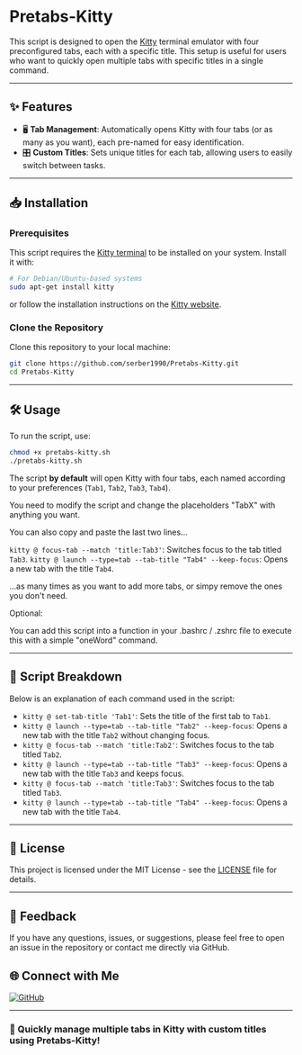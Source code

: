 # Pretabs-Kitty

This script is designed to open the [Kitty](https://sw.kovidgoyal.net/kitty/) terminal emulator with four preconfigured tabs, each with a specific title. This setup is useful for users who want to quickly open multiple tabs with specific titles in a single command.

---

## ✨ Features

- 🖥 **Tab Management**: Automatically opens Kitty with four tabs  (or as many as you want), each pre-named for easy identification.
- 🎛 **Custom Titles**: Sets unique titles for each tab, allowing users to easily switch between tasks.

---

## 📥 Installation

### Prerequisites

This script requires the [Kitty terminal](https://sw.kovidgoyal.net/kitty/) to be installed on your system. Install it with:

```bash
# For Debian/Ubuntu-based systems
sudo apt-get install kitty
```

or follow the installation instructions on the [Kitty website](https://sw.kovidgoyal.net/kitty/).

### Clone the Repository

Clone this repository to your local machine:

```bash
git clone https://github.com/serber1990/Pretabs-Kitty.git
cd Pretabs-Kitty
```

---

## 🛠 Usage

To run the script, use:

```bash
chmod +x pretabs-kitty.sh
./pretabs-kitty.sh
```

The script **by default** will open Kitty with four tabs, each named according to your preferences (`Tab1`, `Tab2`, `Tab3`, `Tab4`).

You need to modify the script and change the placeholders "TabX" with anything you want.

You can also copy and paste the last two lines...

`kitty @ focus-tab --match 'title:Tab3'`: Switches focus to the tab titled `Tab3`.
`kitty @ launch --type=tab --tab-title "Tab4" --keep-focus`: Opens a new tab with the title `Tab4`.

...as many times as you want to add more tabs, or simpy remove the ones you don't need.

Optional:

You can add this script into a function in your .bashrc / .zshrc file to execute this with a simple "oneWord" command.

---

## 📝 Script Breakdown

Below is an explanation of each command used in the script:

- `kitty @ set-tab-title 'Tab1'`: Sets the title of the first tab to `Tab1`.
- `kitty @ launch --type=tab --tab-title "Tab2" --keep-focus`: Opens a new tab with the title `Tab2` without changing focus.
- `kitty @ focus-tab --match 'title:Tab2'`: Switches focus to the tab titled `Tab2`.
- `kitty @ launch --type=tab --tab-title "Tab3" --keep-focus`: Opens a new tab with the title `Tab3` and keeps focus.
- `kitty @ focus-tab --match 'title:Tab3'`: Switches focus to the tab titled `Tab3`.
- `kitty @ launch --type=tab --tab-title "Tab4" --keep-focus`: Opens a new tab with the title `Tab4`.

---

## 📝 License

This project is licensed under the MIT License - see the [LICENSE](LICENSE) file for details.

---

## 💬 Feedback

If you have any questions, issues, or suggestions, please feel free to open an issue in the repository or contact me directly via GitHub.

## 🌐 Connect with Me

[![GitHub](https://img.shields.io/badge/GitHub-@serber1990-181717?style=flat-square&logo=github)](https://github.com/serber1990)

---

### 🚀 Quickly manage multiple tabs in Kitty with custom titles using Pretabs-Kitty!
